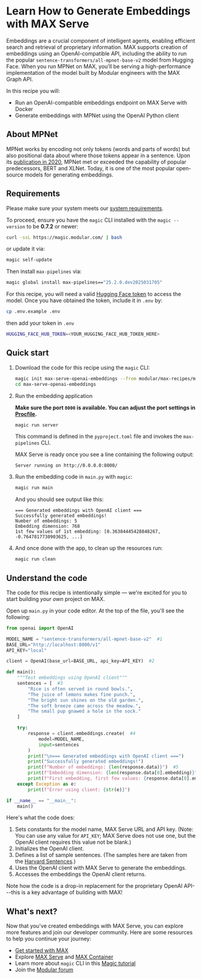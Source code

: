 # Learn How to Generate Embeddings with MAX Serve

Embeddings are a crucial component of intelligent agents, enabling efficient search and retrieval of proprietary information. MAX supports creation of embeddings using an OpenAI-compatible API, including the ability to run the popular `sentence-transformers/all-mpnet-base-v2` model from Hugging Face. When you run MPNet on MAX, you'll be serving a high-performance implementation of the model built by Modular engineers with the MAX Graph API.

In this recipe you will:

- Run an OpenAI-compatible embeddings endpoint on MAX Serve with Docker
- Generate embeddings with MPNet using the OpenAI Python client

## About MPNet

MPNet works by encoding not only tokens (words and parts of words) but also positional data about where those tokens appear in a sentence. Upon its [publication in 2020](https://arxiv.org/abs/2004.09297), MPNet met or exceeded the capability of popular predecessors, BERT and XLNet. Today, it is one of the most popular open-source models for generating embeddings.

## Requirements

Please make sure your system meets our [system requirements](https://docs.modular.com/max/get-started).

To proceed, ensure you have the `magic` CLI installed with the `magic --version` to be **0.7.2** or newer:

```bash
curl -ssL https://magic.modular.com/ | bash
```

or update it via:

```bash
magic self-update
```

Then install `max-pipelines` via:

```bash
magic global install max-pipelines=="25.2.0.dev2025031705"
```

For this recipe, you will need a valid [Hugging Face token](https://huggingface.co/settings/tokens) to access the model.
Once you have obtained the token, include it in `.env` by:

```bash
cp .env.example .env
```

then add your token in `.env`

```bash
HUGGING_FACE_HUB_TOKEN=<YOUR_HUGGING_FACE_HUB_TOKEN_HERE>
```

## Quick start

1. Download the code for this recipe using the `magic` CLI:

    ```bash
    magic init max-serve-openai-embeddings --from modular/max-recipes/max-serve-openai-embeddings
    cd max-serve-openai-embeddings
    ```

2. Run the embedding application

    **Make sure the port `8000` is available. You can adjust the port settings in [Procfile](./Procfile).**

    ```bash
    magic run server
    ```

    This command is defined in the `pyproject.toml` file and invokes the `max-pipelines` CLI.

    MAX Serve is ready once you see a line containing the following output:

    ```plaintext
    Server running on http://0.0.0.0:8000/
    ```

3. Run the embedding code in `main.py` with `magic`:

    ```bash
    magic run main
    ```

    And you should see output like this:

    ```plaintext
    === Generated embeddings with OpenAI client ===
    Successfully generated embeddings!
    Number of embeddings: 5
    Embedding dimension: 768
    1st few values of 1st embedding: [0.36384445428848267, -0.7647817730903625, ...]
    ```

4. And once done with the app, to clean up the resources run:

    ```bash
    magic run clean
    ```

## Understand the code

The code for this recipe is intentionally simple — we're excited for you to start building *your own* project on MAX.

Open up `main.py` in your code editor. At the top of the file, you'll see the following:

```python
from openai import OpenAI

MODEL_NAME = "sentence-transformers/all-mpnet-base-v2"  #1
BASE_URL="http://localhost:8000/v1"
API_KEY="local"

client = OpenAI(base_url=BASE_URL, api_key=API_KEY)  #2

def main():
    """Test embeddings using OpenAI client"""
    sentences = [  #3
        "Rice is often served in round bowls.",
        "The juice of lemons makes fine punch.",
        "The bright sun shines on the old garden.",
        "The soft breeze came across the meadow.",
        "The small pup gnawed a hole in the sock."
    ]

    try:
        response = client.embeddings.create(  #4
            model=MODEL_NAME,
            input=sentences
        )
        print("\n=== Generated embeddings with OpenAI client ===")
        print("Successfully generated embeddings!")
        print(f"Number of embeddings: {len(response.data)}")  #5
        print(f"Embedding dimension: {len(response.data[0].embedding)}")
        print(f"First embedding, first few values: {response.data[0].embedding[:5]}")
    except Exception as e:
        print(f"Error using client: {str(e)}")

if __name__ == "__main__":
    main()

```

Here's what the code does:

1. Sets constants for the model name, MAX Serve URL and API key. (Note: You can use any value for `API_KEY`; MAX Serve does not use one, but the OpenAI client requires this value not be blank.)
2. Initializes the OpenAI client.
3. Defines a list of sample sentences. (The samples here are taken from the [Harvard Sentences](https://en.wikipedia.org/wiki/Harvard_sentences).)
4. Uses the OpenAI client with MAX Serve to generate the embeddings.
5. Accesses the embeddings the OpenAI client returns.

Note how the code is a drop-in replacement for the proprietary OpenAI API---this is a key advantage of building with MAX!

## What's next?

Now that you've created embeddings with MAX Serve, you can explore more features and join our developer community. Here are some resources to help you continue your journey:

- [Get started with MAX](https://docs.modular.com/max/get-started)
- Explore [MAX Serve](https://docs.modular.com/max/serve) and [MAX Container](https://docs.modular.com/max/container/)
- Learn more about `magic` CLI in this [Magic tutorial](https://docs.modular.com/max/tutorials/magic)
- Join the [Modular forum](https://forum.modular.com/)
